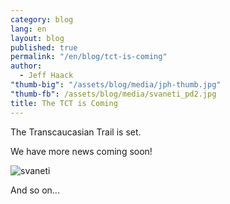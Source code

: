 ```yaml
---
category: blog
lang: en
layout: blog
published: true
permalink: "/en/blog/tct-is-coming"
author: 
  - Jeff Haack
"thumb-big": "/assets/blog/media/jph-thumb.jpg"
"thumb-fb": /assets/blog/media/svaneti_pd2.jpg
title: The TCT is Coming
---
```


The Transcaucasian Trail is set.

We have more news coming soon!

![svaneti]({{site.baseurl}}/assets/blog/media/svaneti_pd2.jpg)

And so on...

